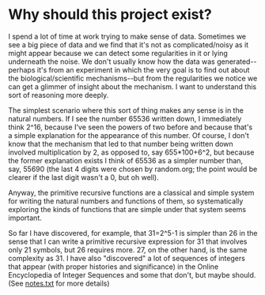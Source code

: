 Why should this project exist?
==============================

I spend a lot of time at work trying to make sense of data. Sometimes
we see a big piece of data and we find that it's not as complicated/noisy as
it might appear because we can detect some regularities in it or lying
underneath the noise. We don't usually know how the data was
generated--perhaps it's from an experiment in which the very goal is to
find out about the biological/scientific mechanisms--but from the
regularities we notice we can get a glimmer of insight about the
mechanism. I want to understand this sort of reasoning more deeply.

The simplest scenario where this sort of thing makes any sense is in
the natural numbers. If I see the number 65536 written down, I immediately think
2^16, because I've seen the powers of two before and because that's a
simple explanation for the appearance of this number. Of course, I don't
know that the mechanism that led to that number being written 
down involved multiplication by 2, as opposed to, say 655*100+6^2, but
because the former explanation exists I think of 65536 as a simpler
number than, say, 55690 (the last 4 digits were chosen by random.org;
the point would be clearer if the last digit wasn't a 0, but oh well).

Anyway, the primitive recursive functions are a classical and simple
system for writing the natural numbers and functions of them, so
systematically exploring the kinds of functions that are simple under
that system seems important.

So far I have discovered, for example, that 31=2^5-1 is simpler than
26 in the sense that I can write a primitive recursive expression for
31 that involves only 21 symbols, but 26 requires more. 27, on the
other hand, is the same complexity as 31. I have also "discovered" a lot of sequences of
integers that appear (with proper histories and significance) in the Online
Encyclopedia of Integer Sequences and some that don't, but maybe
should. (See [notes.txt](https://github.com/mcoram/primrec/blob/master/notes.txt)
for more details)

